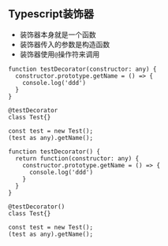 ## Typescript装饰器

- 装饰器本身就是一个函数
- 装饰器传入的参数是构造函数
- 装饰器使用`@`操作符来调用

```
function testDecorator(constructor: any) {
  constructor.prototype.getName = () => {
    console.log('ddd')
  }
}

@testDecorator
class Test{}

const test = new Test();
(test as any).getName();
```

```
function testDecorator() {
  return function(constructor: any) {
    constructor.prototype.getName = () => {
      console.log('ddd')
    }
  }
}

@testDecorator()
class Test{}

const test = new Test();
(test as any).getName();
```



